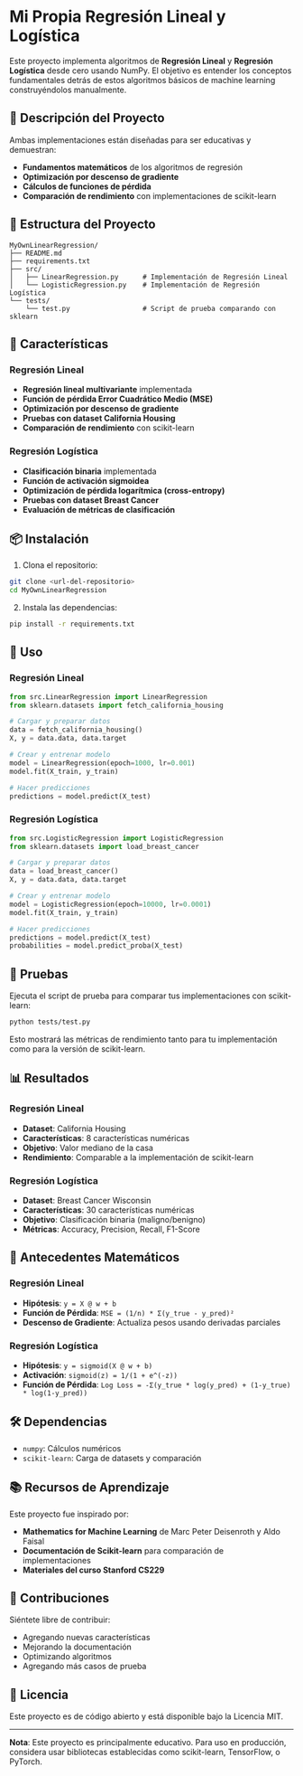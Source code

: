 # Mi Propia Regresión Lineal y Logística

Este proyecto implementa algoritmos de **Regresión Lineal** y **Regresión Logística** desde cero usando NumPy. El objetivo es entender los conceptos fundamentales detrás de estos algoritmos básicos de machine learning construyéndolos manualmente.

## 🎯 Descripción del Proyecto

Ambas implementaciones están diseñadas para ser educativas y demuestran:
- **Fundamentos matemáticos** de los algoritmos de regresión
- **Optimización por descenso de gradiente**
- **Cálculos de funciones de pérdida**
- **Comparación de rendimiento** con implementaciones de scikit-learn

## 📁 Estructura del Proyecto

```
MyOwnLinearRegression/
├── README.md
├── requirements.txt
├── src/
│   ├── LinearRegression.py      # Implementación de Regresión Lineal
│   └── LogisticRegression.py    # Implementación de Regresión Logística
└── tests/
    └── test.py                  # Script de prueba comparando con sklearn
```

## 🚀 Características

### Regresión Lineal
- **Regresión lineal multivariante** implementada
- **Función de pérdida Error Cuadrático Medio (MSE)**
- **Optimización por descenso de gradiente**
- **Pruebas con dataset California Housing**
- **Comparación de rendimiento** con scikit-learn

### Regresión Logística
- **Clasificación binaria** implementada
- **Función de activación sigmoidea**
- **Optimización de pérdida logarítmica (cross-entropy)**
- **Pruebas con dataset Breast Cancer**
- **Evaluación de métricas de clasificación**

## 📦 Instalación

1. Clona el repositorio:
```bash
git clone <url-del-repositorio>
cd MyOwnLinearRegression
```

2. Instala las dependencias:
```bash
pip install -r requirements.txt
```

## 🔧 Uso

### Regresión Lineal

```python
from src.LinearRegression import LinearRegression
from sklearn.datasets import fetch_california_housing

# Cargar y preparar datos
data = fetch_california_housing()
X, y = data.data, data.target

# Crear y entrenar modelo
model = LinearRegression(epoch=1000, lr=0.001)
model.fit(X_train, y_train)

# Hacer predicciones
predictions = model.predict(X_test)
```

### Regresión Logística

```python
from src.LogisticRegression import LogisticRegression
from sklearn.datasets import load_breast_cancer

# Cargar y preparar datos
data = load_breast_cancer()
X, y = data.data, data.target

# Crear y entrenar modelo
model = LogisticRegression(epoch=10000, lr=0.0001)
model.fit(X_train, y_train)

# Hacer predicciones
predictions = model.predict(X_test)
probabilities = model.predict_proba(X_test)
```

## 🧪 Pruebas

Ejecuta el script de prueba para comparar tus implementaciones con scikit-learn:

```bash
python tests/test.py
```

Esto mostrará las métricas de rendimiento tanto para tu implementación como para la versión de scikit-learn.

## 📊 Resultados

### Regresión Lineal
- **Dataset**: California Housing
- **Características**: 8 características numéricas
- **Objetivo**: Valor mediano de la casa
- **Rendimiento**: Comparable a la implementación de scikit-learn

### Regresión Logística
- **Dataset**: Breast Cancer Wisconsin
- **Características**: 30 características numéricas
- **Objetivo**: Clasificación binaria (maligno/benigno)
- **Métricas**: Accuracy, Precision, Recall, F1-Score

## 🧮 Antecedentes Matemáticos

### Regresión Lineal
- **Hipótesis**: `y = X @ w + b`
- **Función de Pérdida**: `MSE = (1/n) * Σ(y_true - y_pred)²`
- **Descenso de Gradiente**: Actualiza pesos usando derivadas parciales

### Regresión Logística
- **Hipótesis**: `y = sigmoid(X @ w + b)`
- **Activación**: `sigmoid(z) = 1/(1 + e^(-z))`
- **Función de Pérdida**: `Log Loss = -Σ(y_true * log(y_pred) + (1-y_true) * log(1-y_pred))`

## 🛠️ Dependencias

- `numpy`: Cálculos numéricos
- `scikit-learn`: Carga de datasets y comparación

## 📚 Recursos de Aprendizaje

Este proyecto fue inspirado por:
- **Mathematics for Machine Learning** de Marc Peter Deisenroth y Aldo Faisal
- **Documentación de Scikit-learn** para comparación de implementaciones
- **Materiales del curso Stanford CS229**

## 🤝 Contribuciones

Siéntete libre de contribuir:
- Agregando nuevas características
- Mejorando la documentación
- Optimizando algoritmos
- Agregando más casos de prueba

## 📄 Licencia

Este proyecto es de código abierto y está disponible bajo la Licencia MIT.

---

**Nota**: Este proyecto es principalmente educativo. Para uso en producción, considera usar bibliotecas establecidas como scikit-learn, TensorFlow, o PyTorch.
